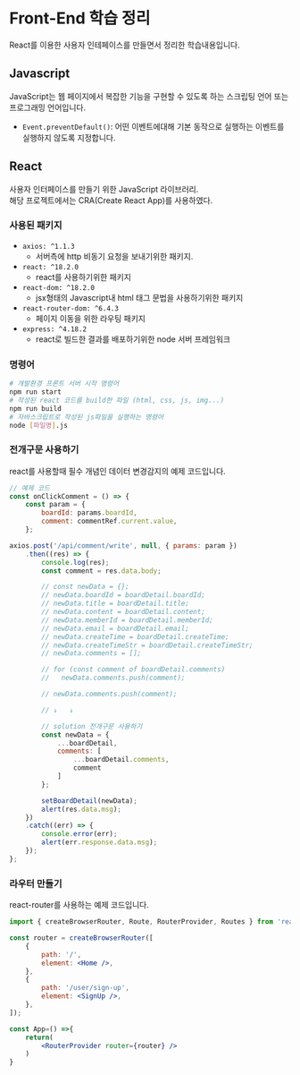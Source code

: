 # Front-End 학습 정리
React를 이용한 사용자 인테페이스를 만들면서 정리한 학습내용입니다.

## Javascript
JavaScript는 웹 페이지에서 복잡한 기능을 구현할 수 있도록 하는 스크립팅 언어 또는 프로그래밍 언어입니다.
- `Event.preventDefault()`: 어떤 이벤트에대해 기본 동작으로 실행하는 이벤트를 실행하지 않도록 지정합니다.

## React
사용자 인터페이스를 만들기 위한 JavaScript 라이브러리.  
해당 프로젝트에서는 CRA(Create React App)를 사용하였다.
### 사용된 패키지
- `axios: ^1.1.3`
    - 서버측에 http 비동기 요청을 보내기위한 패키지.
- `react: ^18.2.0`
    - react를 사용하기위한 패키지
- `react-dom: ^18.2.0`
    - jsx형태의 Javascript내 html 태그 문법을 사용하기위한 패키지
- `react-router-dom: ^6.4.3`
    - 페이지 이동을 위한 라우팅 패키지
- `express: ^4.18.2`
    - react로 빌드한 결과를 배포하기위한 node 서버 프레임워크

### 명령어
```bash
# 개발환경 프론트 서버 시작 명령어
npm run start
# 작성된 react 코드를 build한 파일 (html, css, js, img...)
npm run build
# 자바스크립트로 작성된 js파일을 실행하는 명령어
node [파일명].js
```

### 전개구문 사용하기
react를 사용할때 필수 개념인 데이터 변경감지의 예제 코드입니다.
```jsx
// 예제 코드
const onClickComment = () => {
    const param = {
        boardId: params.boardId,
        comment: commentRef.current.value,
    };

axios.post('/api/comment/write', null, { params: param })
    .then((res) => {
        console.log(res);
        const comment = res.data.body;

        // const newData = {};
        // newData.boardId = boardDetail.boardId;
        // newData.title = boardDetail.title;
        // newData.content = boardDetail.content;
        // newData.memberId = boardDetail.memberId;
        // newData.email = boardDetail.email;
        // newData.createTime = boardDetail.createTime;
        // newData.createTimeStr = boardDetail.createTimeStr;
        // newData.comments = [];

        // for (const comment of boardDetail.comments)
        //   newData.comments.push(comment);

        // newData.comments.push(comment);

        // ↓   ↓

        // solution 전개구문 사용하기
        const newData = {
            ...boardDetail,
            comments: [
                ...boardDetail.comments,
                comment
            ]
        };

        setBoardDetail(newData);
        alert(res.data.msg);
    })
    .catch((err) => {
        console.error(err);
        alert(err.response.data.msg);
    });
};
```

### 라우터 만들기
react-router를 사용하는 예제 코드입니다.
```jsx
import { createBrowserRouter, Route, RouterProvider, Routes } from 'react-router-dom';

const router = createBrowserRouter([
    {
        path: '/',
        element: <Home />,
    },
    {
        path: '/user/sign-up',
        element: <SignUp />,
    },
]);

const App=() =>{
    return(
        <RouterProvider router={router} />
    )
}
```